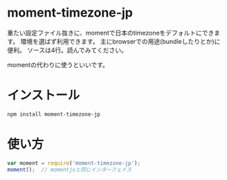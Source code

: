 # moment-timezone-jp

重たい設定ファイル抜きに、momentで日本のtimezoneをデフォルトにできます。
環境を選ばず利用できます。
主にbrowserでの用途(bundleしたりとか)に便利。
ソースは4行。読んでみてください。

momentの代わりに使うといいです。

# インストール
```bash
npm install moment-timezone-jp
```

# 使い方

```js
var moment = require('moment-timezone-jp');
moment();  // momentjsと同じインターフェイス
```


